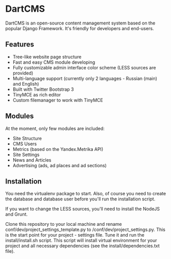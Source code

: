 DartCMS
========

DartCMS is an open-source content management system based on the popular Django Framework. It's friendly for developers
and end-users.


Features
--------

- Tree-like website page structure
- Fast and easy CMS module developing
- Fully customizable admin interface color scheme (LESS sources are provided)
- Multi-language support (currently only 2 languages - Russian (main) and English)
- Built with Twitter Bootstrap 3
- TinyMCE as rich editor
- Custom filemanager to work with TinyMCE


Modules
-------

At the moment, only few modules are included:

- Site Structure
- CMS Users
- Metrics (based on the Yandex.Metrika API)
- Site Settings
- News and Articles
- Advertising (ads, ad places and ad sections)


Installation
------------

You need the virtualenv package to start. Also, of course you need to create the database and database user before you'll
run the installation script.

If you want to change the LESS sources, you'll need to install the NodeJS and Grunt.

Clone this repository to your local machine and rename conf/dev/project_settings_template.py
to /conf/dev/project_settings.py. This is the start point for your project - settings file. Tune it and run the
install/install.sh script. This script will install virtual environment for your project and all necessary dependencies
(see the install/dependencies.txt file).
